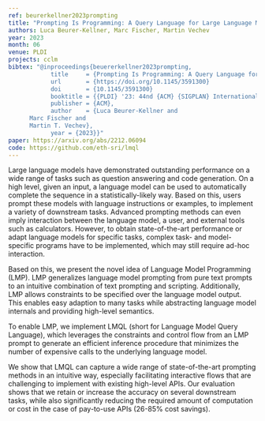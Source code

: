 ```yaml
---
ref: beurerkellner2023prompting
title: "Prompting Is Programming: A Query Language for Large Language Models"
authors: Luca Beurer-Kellner, Marc Fischer, Martin Vechev
year: 2023
month: 06
venue: PLDI 
projects: cclm
bibtex: "@inproceedings{beuererkellner2023prompting,
			title     = {Prompting Is Programming: A Query Language for Large Language Models},
			url       = {https://doi.org/10.1145/3591300}
			doi       = {10.1145/3591300}
			booktitle = {{PLDI} '23: 44nd {ACM} {SIGPLAN} International Conference on Programming Language Design and Implementation, Orlando, Florida, United States June 17-21, 2023},
			publisher = {ACM},
			author    = {Luca Beurer-Kellner and
      Marc Fischer and
      Martin T. Vechev},
			year = {2023}}"
paper: https://arxiv.org/abs/2212.06094
code: https://github.com/eth-sri/lmql 
---
```


Large language models have demonstrated outstanding performance on a wide range of tasks such as question answering and code generation.
On a high level, given an input, a language model can be used to automatically complete the sequence in a statistically-likely way. Based on this, users prompt these models with language instructions or examples, to implement a variety of downstream tasks. Advanced prompting methods can even imply interaction between the language model, a user, and external tools such as calculators. However, to obtain state-of-the-art performance or adapt language models for specific tasks, complex task- and model-specific programs have to be implemented, which may still require ad-hoc interaction.

Based on this, we present the novel idea of Language Model Programming (LMP). LMP generalizes language model prompting from pure text prompts to an intuitive combination of text prompting and scripting. Additionally, LMP allows constraints to be specified over the language model output. This enables easy adaption to many tasks while abstracting language model internals and providing high-level semantics.

To enable LMP, we implement LMQL (short for Language Model Query Language), which leverages the constraints and control flow from an LMP prompt to generate an efficient inference procedure that minimizes the number of expensive calls to the underlying language model.

We show that LMQL can capture a wide range of state-of-the-art prompting methods in an intuitive way, especially facilitating interactive flows that are challenging to implement with existing high-level APIs. Our evaluation shows that we retain or increase the accuracy on several downstream tasks, while also significantly reducing the required amount of computation or cost in the case of pay-to-use APIs (26-85% cost savings).

